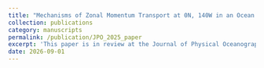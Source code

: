 ```yaml
---
title: "Mechanisms of Zonal Momentum Transport at 0N, 140W in an Ocean State Estimate"
collection: publications
category: manuscripts
permalink: /publication/JPO_2025_paper
excerpt: 'This paper is in review at the Journal of Physical Oceanography. We use a data-assimilating regional ocean model to evaluate the zonal momentum budget in the Pacific Cold Tongue and to evaluate the representation of vertical mixing by a subgrid-scale paramterization.'
date: 2026-09-01
---
```

